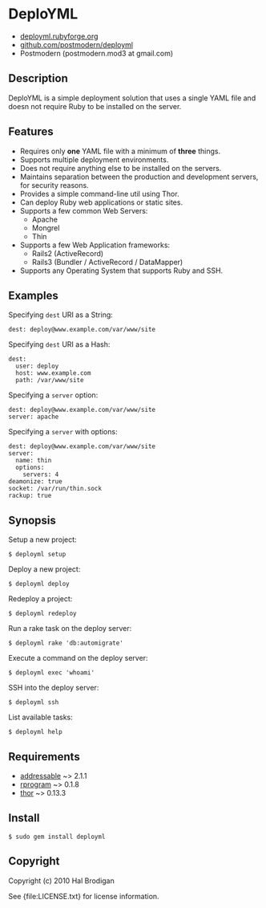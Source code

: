 # DeploYML

* [deployml.rubyforge.org](http://deployml.rubyforge.org/)
* [github.com/postmodern/deployml](http://github.com/postmodern/deployml/)
* Postmodern (postmodern.mod3 at gmail.com)

## Description

DeploYML is a simple deployment solution that uses a single YAML file and
doesn not require Ruby to be installed on the server.

## Features

* Requires only **one** YAML file with a minimum of **three** things.
* Supports multiple deployment environments.
* Does not require anything else to be installed on the servers.
* Maintains separation between the production and development servers,
  for security reasons.
* Provides a simple command-line util using Thor.
* Can deploy Ruby web applications or static sites.
* Supports a few common Web Servers:
  * Apache
  * Mongrel
  * Thin
* Supports a few Web Application frameworks:
  * Rails2 (ActiveRecord)
  * Rails3 (Bundler / ActiveRecord / DataMapper)
* Supports any Operating System that supports Ruby and SSH.

## Examples

Specifying `dest` URI as a String:

    dest: deploy@www.example.com/var/www/site

Specifying `dest` URI as a Hash:
      
    dest:
      user: deploy
      host: www.example.com
      path: /var/www/site

Specifying a `server` option:

    dest: deploy@www.example.com/var/www/site
    server: apache

Specifying a `server` with options:

    dest: deploy@www.example.com/var/www/site
    server:
      name: thin
      options:
        servers: 4
	deamonize: true
	socket: /var/run/thin.sock
	rackup: true

## Synopsis

Setup a new project:

    $ deployml setup

Deploy a new project:

    $ deployml deploy

Redeploy a project:

    $ deployml redeploy

Run a rake task on the deploy server:

    $ deployml rake 'db:automigrate'

Execute a command on the deploy server:

    $ deployml exec 'whoami'

SSH into the deploy server:

    $ deployml ssh

List available tasks:

    $ deployml help

## Requirements

* [addressable](http://addressable.rubyforge.org/) ~> 2.1.1
* [rprogram](http://github.com/postmodern/rprogram) ~> 0.1.8
* [thor](http://github.com/wycats/thor) ~> 0.13.3

## Install

    $ sudo gem install deployml

## Copyright

Copyright (c) 2010 Hal Brodigan

See {file:LICENSE.txt} for license information.


